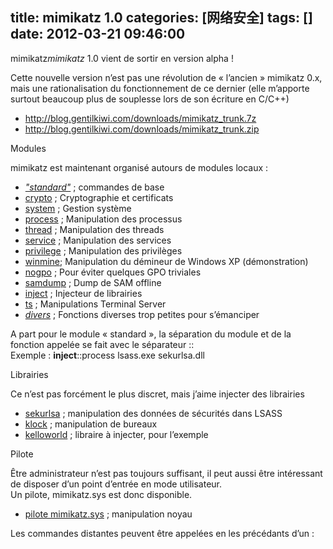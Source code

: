 title: mimikatz 1.0
categories: [网络安全]
tags: []
date: 2012-03-21 09:46:00
---
mimikatz<em>mimikatz</em> 1.0 vient de sortir en version alpha !<p>Cette nouvelle version n’est pas une révolution de &#171;&nbsp;l’ancien&nbsp;&#187; mimikatz 0.x, mais une rationalisation du fonctionnement de ce dernier (elle m’apporte surtout beaucoup plus de souplesse lors de son écriture en C/C++)</p><ul><li><a href="http://blog.gentilkiwi.com/downloads/mimikatz_trunk.7z">http://blog.gentilkiwi.com/downloads/mimikatz_trunk.7z</a></li><li><a href="http://blog.gentilkiwi.com/downloads/mimikatz_trunk.zip">http://blog.gentilkiwi.com/downloads/mimikatz_trunk.zip</a></li></ul>Modules<p>mimikatz est maintenant organisé autours de modules locaux :</p><ul><li><em><a href="http://blog.gentilkiwi.com/mimikatz/standard">&quot;standard&quot;</a></em> ; commandes de base</li><li><a href="http://blog.gentilkiwi.com/mimikatz/crypto">crypto</a> ; Cryptographie et certificats</li><li><a href="http://blog.gentilkiwi.com/mimikatz/system">system</a> ; Gestion système</li><li><a href="http://blog.gentilkiwi.com/mimikatz/process">process</a> ; Manipulation des processus</li><li><a href="http://blog.gentilkiwi.com/mimikatz/thread">thread</a> ; Manipulation des threads</li><li><a href="http://blog.gentilkiwi.com/mimikatz/service">service</a> ; Manipulation des services</li><li><a href="http://blog.gentilkiwi.com/mimikatz/privilege">privilege</a> ; Manipulation des privilèges</li><li><a href="http://blog.gentilkiwi.com/mimikatz/winmine">winmine</a>; Manipulation du démineur de Windows XP (démonstration)</li><li><a href="http://blog.gentilkiwi.com/mimikatz/nogpo">nogpo</a> ; Pour éviter quelques GPO triviales</li><li><a href="http://blog.gentilkiwi.com/mimikatz/samdump">samdump</a> ; Dump de SAM offline</li><li><a href="http://blog.gentilkiwi.com/mimikatz/inject">inject</a> ; Injecteur de librairies</li><li><a href="http://blog.gentilkiwi.com/mimikatz/ts">ts</a> ; Manipulations Terminal Server</li><li><em><a href="http://blog.gentilkiwi.com/mimikatz/divers">divers</a></em> ; Fonctions diverses trop petites pour s’émanciper</li></ul><p>A part pour le module &#171;&nbsp;standard&nbsp;&#187;, la séparation du module et de la fonction appelée se fait avec le séparateur ::<br />Exemple : <strong>inject</strong>::process lsass.exe sekurlsa.dll</p>Librairies<p>Ce n’est pas forcément le plus discret, mais j’aime injecter des librairies</p><ul><li><a href="http://blog.gentilkiwi.com/mimikatz/sekurlsa">sekurlsa</a> ; manipulation des données de sécurités dans LSASS</li><li><a href="http://blog.gentilkiwi.com/mimikatz/klock">klock</a> ; manipulation de bureaux</li><li><a href="http://blog.gentilkiwi.com/mimikatz/kelloworld">kelloworld</a> ; libraire à injecter, pour l’exemple</li></ul>Pilote<p>&#202;tre administrateur n’est pas toujours suffisant, il peut aussi être intéressant de disposer d’un point d’entrée en mode utilisateur.<br />Un pilote, mimikatz.sys est donc disponible.</p><ul><li><a href="http://blog.gentilkiwi.com/mimikatz/pilote">pilote mimikatz.sys</a> ; manipulation noyau</li></ul><p>Les commandes distantes peuvent être appelées en les précédants d’un :</p>